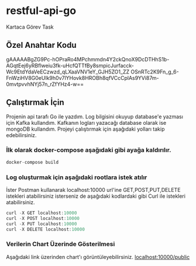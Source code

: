 # restful-api-go
Kartaca Görev Task

## Özel Anahtar Kodu
gAAAAABgZG9Pc-hOPraRo4MPchmmdn4Y2ckQnoX9DcDTHhS1b-AGqtEej6yRBflweiu3fk-uHcfQTTfBy8smpicJurfacck-Wc9EtdYdaVeECzwzd_qLXaaVNV1eY_GJH5ZO1_ZZ
OSnRTc2K9Fn_g_6-FnWziHV8G0eUIk9h0v7lYHovk8HROBh8qfVCcCplAs9YVi87m-0mvtpvvhNYj57n_rZfYHz4-w==


## Çalıştırmak İçin

Projenin api tarafı Go ile yazdım. Log bilgisini okuyup database'e yazması için Kafka kullandım. Kafkanın logları yazacağı database olarak ise mongoDB kullandım.
Projeyi çalıştırmak için aşağıdaki yolları takip edebilirsiniz.

### İlk olarak docker-compose aşağıdaki gibi ayağa kaldırılır.
```go
docker-compose build
```

### Log oluşturmak için aşağıdaki rootlara istek atılır
İster Postman kullanarak localhost:10000 url'ine GET,POST,PUT,DELETE istekleri atabilirsiniz isterseniz de aşağıdaki kodlardaki gibi Curl ile istekleri atabilirsiniz.
```go
curl -X GET localhost:10000
curl -X POST localhost:10000
curl -X PUT localhost:10000
curl -X DELETE localhost:10000
```

### Verilerin Chart Üzerinde Gösterilmesi
Aşağıdaki link üzerinden chart'ı görüntüleyebilirsiniz.
[localhost:10000/public](http://localhost:10000/public)